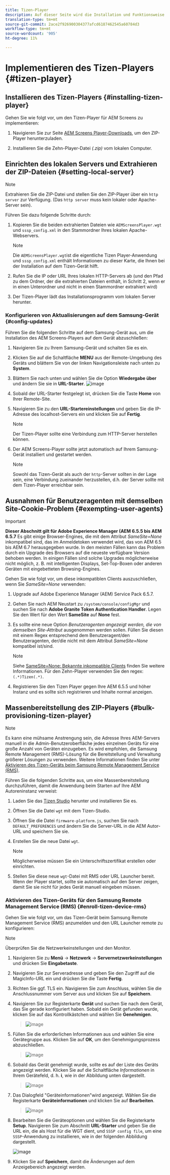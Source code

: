 ```yaml
---
title: Tizen-Player
description: Auf dieser Seite wird die Installation und Funktionsweise des Tizen-Players beschrieben.
translation-type: tm+mt
source-git-commit: 2ace2f926900304377afcd6187462545a60784d3
workflow-type: tm+mt
source-wordcount: '905'
ht-degree: 11%

---
```



# Implementieren des Tizen-Players {#tizen-player}

## Installieren des Tizen-Players {#installing-tizen-player}

Gehen Sie wie folgt vor, um den Tizen-Player für AEM Screens zu implementieren:

1. Navigieren Sie zur Seite [AEM Screens Player-Downloads](https://download.macromedia.com/screens/), um den ZIP-Player herunterzuladen.

1. Installieren Sie die Zehn-Player-Datei *(.zip)* vom lokalen Computer.

## Einrichten des lokalen Servers und Extrahieren der ZIP-Dateien {#setting-local-server}

>[!NOTE]
> Extrahieren Sie die ZIP-Datei und stellen Sie den ZIP-Player über ein `http server` zur Verfügung. (Das `http server` muss kein lokaler oder Apache-Server sein).

Führen Sie dazu folgende Schritte durch:

1. Kopieren Sie die beiden extrahierten Dateien wie `AEMScreensPlayer.wgt` und `sssp_config.xml` in den Stammordner Ihres lokalen Apache-Webservers.

   >[!NOTE]
   >Die `AEMScreensPlayer.wgt`ist die eigentliche Tizen Player-Anwendung und `sssp_config.xml` enthält Informationen zu dieser Karte, die Ihnen bei der Installation auf dem Tizen-Gerät hilft.

1. Rufen Sie die IP oder URL Ihres lokalen HTTP-Servers ab (und den Pfad zu dem Ordner, der die extrahierten Dateien enthält, in Schritt 2, wenn er in einen Unterordner und nicht in einen Stammordner extrahiert wird)

1. Der Tizen-Player lädt das Installationsprogramm vom lokalen Server herunter.

### Konfigurieren von Aktualisierungen auf dem Samsung-Gerät {#config-updates}

Führen Sie die folgenden Schritte auf dem Samsung-Gerät aus, um die Installation des AEM Screens-Players auf dem Gerät abzuschließen:

1. Navigieren Sie zu Ihrem Samsung-Gerät und schalten Sie es ein.

1. Klicken Sie auf die Schaltfläche **MENU** aus der Remote-Umgebung des Geräts und blättern Sie von der linken Navigationsleiste nach unten zu **System**.

1. Blättern Sie nach unten und wählen Sie die Option **Wiedergabe über** und ändern Sie sie in **URL-Starter**.
   ![image](/help/user-guide/assets/tizen/rms-2.png)

1. Sobald der URL-Starter festgelegt ist, drücken Sie die Taste **Home** von Ihrer Remote-Site.

1. Navigieren Sie zu den **URL-Startereinstellungen** und geben Sie die IP-Adresse des localhost-Servers ein und klicken Sie auf **Fertig**.
   >[!NOTE]
   >Der Tizen-Player sollte eine Verbindung zum HTTP-Server herstellen können.

1. Der AEM Screens-Player sollte jetzt automatisch auf Ihrem Samsung-Gerät installiert und gestartet werden.

   >[!NOTE]
   >Sowohl das Tizen-Gerät als auch der `http`-Server sollten in der Lage sein, eine Verbindung zueinander herzustellen, d.h. der Server sollte mit dem Tizen-Player erreichbar sein.


## Ausnahmen für Benutzeragenten mit demselben Site-Cookie-Problem {#exempting-user-agents}

>[!IMPORTANT]
>**Dieser Abschnitt gilt für Adobe Experience Manager (AEM 6.5.5 bis AEM 6.5.7**
>Es gibt einige Browser-Engines, die mit dem Attribut *SameSite=None* inkompatibel sind, das im Anmeldetoken verwendet wird, das von AEM 6.5 bis AEM 6.7 herausgegeben wurde. In den meisten Fällen kann das Problem durch ein Upgrade des Browsers auf die neueste verfügbare Version behoben werden. In einigen Fällen sind solche Upgrades möglicherweise nicht möglich, z. B. mit intelligenten Displays, Set-Top-Boxen oder anderen Geräten mit eingebetteten Browsing-Engines.

Gehen Sie wie folgt vor, um diese inkompatiblen Clients auszuschließen, wenn Sie *SameSite=None* verwenden:

1. Upgrade auf Adobe Experience Manager (AEM) Service Pack 6.5.7.

1. Gehen Sie nach AEM Neustart zu `/system/console/configMgr` und suchen Sie nach **Adobe Granite Token Authentication Handler**. Legen Sie den Wert für den Wert **SameSite** auf **None** fest.

1. Es sollte eine neue Option *Benutzeragenten angezeigt werden, die von demselben Site-Attribut* ausgenommen werden sollen. Füllen Sie diesen mit einem Regex entsprechend dem Benutzeragent/den Benutzeragenten, der/die nicht mit dem Attribut *SameSite=None* kompatibel ist/sind.
   >[!NOTE]
   >Siehe [SameSite=None: Bekannte inkompatible Clients](https://www.chromium.org/updates/same-site/incompatible-clients) finden Sie weitere Informationen. Für den Zehn-Player verwenden Sie den regex: `(.*)Tizen(.*)`.

1. Registrieren Sie den Tizen Player gegen Ihre AEM 6.5.5 und höher Instanz und es sollte sich registrieren und Inhalte normal anzeigen.

## Massenbereitstellung des ZIP-Players {#bulk-provisioning-tizen-player}

>[!NOTE]
>Es kann eine mühsame Anstrengung sein, die Adresse Ihres AEM-Servers manuell in die Admin-Benutzeroberfläche jedes einzelnen Geräts für eine große Anzahl von Geräten einzugeben. Es wird empfohlen, die Samsung Remote Management (RMS)-Lösung für die Bereitstellung und Verwaltung größerer Lösungen zu verwenden. Weitere Informationen finden Sie unter [Aktivieren des Tizen-Geräts beim Samsung Remote Management Service (RMS)](#enroll-tizen-device-rm).

Führen Sie die folgenden Schritte aus, um eine Massenbereitstellung durchzuführen, damit die Anwendung beim Starten auf Ihre AEM Autoreninstanz verweist:

1. Laden Sie das [Tizen Studio](https://developer.tizen.org/development/tizen-studio/download) herunter und installieren Sie es.
1. Öffnen Sie die Datei `wgt` mit dem Tizen-Studio.
1. Öffnen Sie die Datei `firmware-platform.js`, suchen Sie nach `DEFAULT_PREFERENCES` und ändern Sie die Server-URL in die AEM Autor-URL und speichern Sie sie.
1. Erstellen Sie die neue Datei `wgt`.

   >[!NOTE]
   >Möglicherweise müssen Sie ein Unterschriftszertifikat erstellen oder einrichten.

1. Stellen Sie diese neue `wgt`-Datei mit RMS oder URL Launcher bereit. Wenn der Player startet, sollte sie automatisch auf den Server zeigen, damit Sie sie nicht für jedes Gerät manuell eingeben müssen.

### Aktivieren des Tizen-Geräts für den Samsung Remote Management Service (RMS) {#enroll-tizen-device-rms}

Gehen Sie wie folgt vor, um das Tizen-Gerät beim Samsung Remote Management Service (RMS) anzumelden und den URL Launcher remote zu konfigurieren:

>[!NOTE]
>Überprüfen Sie die Netzwerkeinstellungen und den Monitor.

1. Navigieren Sie zu **Menü** -> **Netzwerk** -> **Servernetzwerkeinstellungen** und drücken Sie **Eingabetaste**.

1. Navigieren Sie zur Serveradresse und geben Sie den Zugriff auf die MagicInfo-URL ein und drücken Sie die Taste **Fertig**.

1. Richten Sie ggf. TLS ein. Navigieren Sie zum Anschluss, wählen Sie die Anschlussnummer vom Server aus und klicken Sie auf **Speichern**.

1. Navigieren Sie zur Registerkarte **Gerät** und suchen Sie nach dem Gerät, das Sie gerade konfiguriert haben. Sobald ein Gerät gefunden wurde, klicken Sie auf das Kontrollkästchen und wählen Sie **Genehmigen**.

   >![image](/help/user-guide/assets/tizen/rms-3.png)

1. Füllen Sie die erforderlichen Informationen aus und wählen Sie eine Gerätegruppe aus. Klicken Sie auf **OK**, um den Genehmigungsprozess abzuschließen.

   >![image](/help/user-guide/assets/tizen/rms-7.png)

1. Sobald das Gerät genehmigt wurde, sollte es auf der Liste des Geräts angezeigt werden. Klicken Sie auf die Schaltfläche *Informationen* in Ihrem Gerätefeld, d. h. **i**, wie in der Abbildung unten dargestellt.

   >![image](/help/user-guide/assets/tizen/rms-6.png)

1. Das Dialogfeld &quot;Geräteinformationen&quot;wird angezeigt. Wählen Sie die Registerkarte **Geräteinformationen** und klicken Sie auf **Bearbeiten**.

   >![image](/help/user-guide/assets/tizen/rms-5.png)

1. Bearbeiten Sie die Geräteoptionen und wählen Sie die Registerkarte **Setup**. Navigieren Sie zum Abschnitt **URL-Starter** und geben Sie die URL ein, die als Host für die WGT dient, und `SSSP config file`, um eine `SSSP`-Anwendung zu installieren, wie in der folgenden Abbildung dargestellt.

   ![image](/help/user-guide/assets/tizen/rms-9.png)

1. Klicken Sie auf **Speichern**, damit die Änderungen auf dem Anzeigebereich angezeigt werden.

